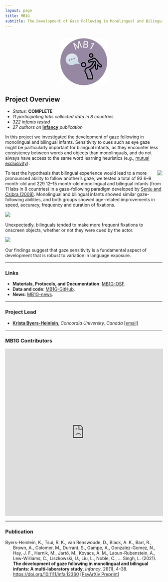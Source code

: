 ```yaml
---
layout: page
title: MB1G
subtitle: The Development of Gaze Following in Monolingual and Bilingual Infants
---
```



<div class="container">
  <div class="row justify-content-around">
    <div class="col-lg-4" align="center">
      <br>
      <img src="/assets/img/MB1_logo.png" width="150">
    </div>
    <div class="col-lg-8" align="left">
      <h2>Project Overview</h2>
      <ul>
        <li><i>Status:</i> <b>COMPLETE</b></li>
        <li><i>11 participating labs collected data in 8 countries</i></li>
        <li><i>322 infants tested</i></li>
        <li><i>27 authors on</i> <a href="https://doi.org/10.1111/infa.12360" target="_blank"><b>Infancy</b></a> <i>publication</i></li>
      </ul>
    </div>
  </div>
</div>


<p>In this project we investigated the development of gaze following in monolingual and bilingual infants. Sensitivity to cues such as eye gaze might be particularly important for bilingual infants, as they encounter less consistency between words and objects than monolinguals, and do not always have access to the same word learning heuristics (e.g., <a href="https://en.wikipedia.org/wiki/Mutual_exclusivity_(psychology)" target="_blank">mutual exclusivity</a>).</p

<p><img style="float: right;" src="/assets/img/mb1g_paradigm_300px.jpg">
To test the hypothesis that bilingual experience would lead to a more pronounced ability to follow another’s gaze, we tested a total of 93 6–9 month-old and 229 12–15 month-old monolingual and bilingual infants (from 11 labs in 8 countries) in a gaze-following paradigm developed by <a href="https://doi.org/10.1016/j.cub.2008.03.059" target="_blank">Senju and Csibra (2008)</a>. Monolingual and bilingual infants showed similar gaze-following abilities, and both groups showed age-related improvements in speed, accuracy, frequency and duration of fixations.</p>

<img src="/assets/img/mb1g_first_freq_look.jpg">

<p>Unexpectedly, bilinguals tended to make more frequent fixations to onscreen objects, whether or not they were cued by the actor.</p>

<img src="/assets/img/mb1g_dur_freq.jpg">

<p>Our findings suggest that gaze sensitivity is a fundamental aspect of development that is robust to variation in language exposure.</p>


***
### Links
* **Materials, Protocols, and Documentation**: [MB1G-OSF](https://osf.io/2ey3k/).
* **Data and code**: [MB1G-GitHub](https://github.com/kristabh/gaze-following-analysis).
* **News**: [MB1G-news]({{site.baseurl}}/tags/#MB1G).


***
### Project Lead
* [**Krista Byers-Heinlein**](https://www.concordia.ca/artsci/psychology/faculty.html?fpid=krista-byers-heinlein), *Concordia University, Canada* [[email]](mailto:k.byers@concordia.ca)


***
### MB1G Contributors

<iframe class="airtable-embed" src="https://airtable.com/embed/appRoqMKzcK3NsXt4/shrwyCKb64XuoSS9l?backgroundColor=blueDusty&viewControls=on" frameborder="0" onmousewheel="" width="100%" height="533" style="background: transparent; border: 1px solid #ccc;"></iframe>

***
### Publication

<p style="padding-left: 25px; text-indent: -25px">Byers-Heinlein, K., Tsui, R. K., van Renswoude, D., Black, A. K., Barr, R., Brown, A., Colomer, M., Durrant, S., Gampe, A., Gonzalez-Gomez, N., Hay, J. F., Hernik, M., Jartó, M., Kovács, Á. M., Laoun-Rubenstein, A., Lew-Williams, C., Liszkowski, U., Liu, L., Noble, C., … Singh, L. (2021). <b>The development of gaze following in monolingual and bilingual infants: A multi-laboratory study</b>. <i>Infancy</i>, 26(1), 4–38. <a href="https://doi.org/10.1111/infa.12360" target="_blank">https://doi.org/10.1111/infa.12360</a> [<a href="https://doi.org/10.31234/osf.io/sgfhv" target="_blank">PsyArXiv Preprint</a>]
</p>
